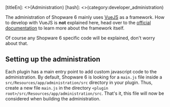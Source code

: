 [titleEn]: <>(Administration)
[hash]: <>(category:developer_administration)

The administration of Shopware 6 mainly uses [VueJS](https://vuejs.org/) as a framework. How to develop with VueJS is **not** explained here, head over to the [official documentation](https://vuejs.org/v2/guide/)
to learn more about the framework itself.

Of course any Shopware 6 specific code will be explained, don't worry about that.

## Setting up the administration

Each plugin has a main entry point to add custom javascript code to the administration. By default, Shopware 6 is looking for a 
`main.js` file inside a `src/Resources/app/administration/src` directory in your plugin.
Thus, create a new file `main.js` in the directory `<plugin root>/src/Resources/app/administration/src`. That's it, this file will now be considered when building
the administration.
